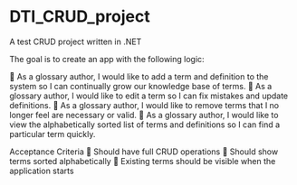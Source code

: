 # DTI_CRUD_project
A test CRUD project written in .NET

The goal is to create an app with the following logic: 

 As a glossary author, I would like to add a term and definition to the system so I can
continually grow our knowledge base of terms.
 As a glossary author, I would like to edit a term so I can fix mistakes and update
definitions.
 As a glossary author, I would like to remove terms that I no longer feel are necessary or
valid.
 As a glossary author, I would like to view the alphabetically sorted list of terms and
definitions so I can find a particular term quickly.

Acceptance Criteria
 Should have full CRUD operations
 Should show terms sorted alphabetically
 Existing terms should be visible when the application starts

